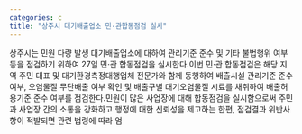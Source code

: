 ```yaml
---
categories: c
title: "상주시 대기배출업소 민·관합동점검 실시"
---
```

상주시는 민원 다량 발생 대기배출업소에 대하여 관리기준 준수 및 기타 불법행위 여부 등을 점검하기 위하여 27일 민·관 합동점검을 실시한다.이번 민·관 합동점검은 해당 지역 주민 대표 및 대기환경측정대행업체 전문가와 함께 동행하여 배출시설 관리기준 준수 여부, 오염물질 무단배출 여부 확인 및 배출구별 대기오염물질 시료를 채취하여 배출허용기준 준수 여부를 점검한다.민원이 많은 사업장에 대해 합동점검을 실시함으로써 주민과 사업장 간의 소통을 강화하고 행정에 대한 신뢰성을 제고하는 한편, 점검결과 위반사항이 적발되면 관련 법령에 따라 엄